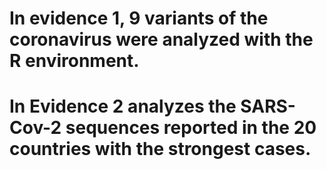 # In evidence 1, 9 variants of the coronavirus were analyzed with the R environment.
# In Evidence 2 analyzes the SARS-Cov-2 sequences reported in the 20 countries with the strongest cases.
